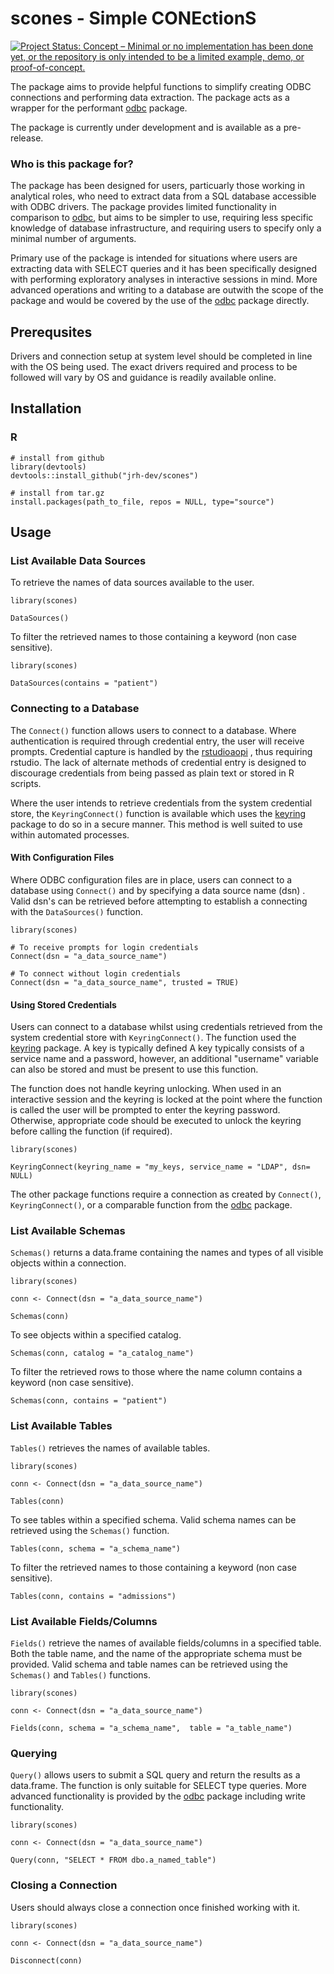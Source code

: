 # scones - Simple CONEctionS
[![Project Status: Concept – Minimal or no implementation has been done yet, or the repository is only intended to be a limited example, demo, or proof-of-concept.](https://www.repostatus.org/badges/latest/concept.svg)](https://www.repostatus.org/#concept)

The package aims to provide helpful functions to simplify creating ODBC connections and performing data extraction. The package acts as a wrapper for the performant [odbc](https://github.com/r-dbi/odbc) package.

The package is currently under development and is available as a pre-release.

### Who is this package for?
The package has been designed for users, particuarly those working in analytical roles, who need to extract data from a SQL database accessible with ODBC drivers. The package provides limited functionality in comparison to [odbc](https://github.com/r-dbi/odbc), but aims to be simpler to use, requiring less specific knowledge of database infrastructure, and requiring users to specify only a minimal number of arguments.

Primary use of the package is intended for situations where users are extracting data with SELECT queries and it has been specifically designed with performing exploratory analyses in interactive sessions in mind. More advanced operations and writing to a database are outwith the scope of the package and would be covered by the use of the [odbc](https://github.com/r-dbi/odbc) package directly.

## Prerequsites
Drivers and connection setup at system level should be completed in line with the OS being used. The exact drivers required and process to be followed will vary by OS and guidance is readily available online.

## Installation
### R
```
# install from github
library(devtools)
devtools::install_github("jrh-dev/scones")

# install from tar.gz
install.packages(path_to_file, repos = NULL, type="source")
```

## Usage
### List Available  Data Sources
To retrieve the names of data sources available to the user.
```
library(scones)

DataSources()
```
To filter the retrieved names to those containing a keyword (non case sensitive). 
```
library(scones)

DataSources(contains = "patient")
```
### Connecting to a Database
The `Connect()` function allows users to connect to a database.  Where authentication is required through credential entry, the user will receive prompts.  Credential capture is handled by the  [rstudioaopi](https://github.com/rstudio/rstudioapi) , thus requiring rstudio. The lack of alternate methods of credential entry is designed to discourage credentials from being passed as plain text or stored in R scripts. 

Where the user intends to retrieve credentials from  the system credential store, the `KeyringConnect()` function is available which uses the [keyring](https://github.com/r-lib/keyring) package to do so in a secure manner. This method is well suited to use within automated processes.

#### With Configuration Files

Where ODBC configuration files are in place, users can connect to a database using `Connect()` and by specifying a  data source name (dsn) .  Valid dsn's can be retrieved before attempting to establish a connecting with the `DataSources()` function.
```
library(scones)

# To receive prompts for login credentials
Connect(dsn = "a_data_source_name")

# To connect without login credentials
Connect(dsn = "a_data_source_name", trusted = TRUE)
```

#### Using Stored Credentials
Users can connect to a database whilst using credentials retrieved from the system credential store with `KeyringConnect()`. The function used the [keyring](https://github.com/r-lib/keyring) package. A key is typically defined A key typically consists of a service name and a password, however, an additional "username" variable can also be stored and must be present to use this function.

The function does not handle keyring unlocking. When used in an interactive session and the keyring is locked at the point where the function is called the user will be prompted to enter the keyring password. Otherwise,  appropriate code should be executed to unlock the keyring before calling the function (if required).
```
library(scones)

KeyringConnect(keyring_name = "my_keys, service_name = "LDAP", dsn= NULL)
```

The other package functions require a connection as created by `Connect()`, `KeyringConnect()`, or a comparable function from the [odbc](https://github.com/r-dbi/odbc)  package.

### List Available Schemas
`Schemas()` returns a data.frame containing the names and types of all visible objects within a connection. 
```
library(scones)

conn <- Connect(dsn = "a_data_source_name")

Schemas(conn)
```
 To see objects within a specified catalog.
```
Schemas(conn, catalog = "a_catalog_name")
```
To filter the retrieved rows to those where the name column contains a keyword (non case sensitive). 
```
Schemas(conn, contains = "patient")
```

### List Available Tables
`Tables()` retrieves the names of available tables.
```
library(scones)

conn <- Connect(dsn = "a_data_source_name")

Tables(conn)
```
 To see tables within a specified schema. Valid schema names can be retrieved using the `Schemas()`  function.
```
Tables(conn, schema = "a_schema_name")
```
To filter the retrieved names to those containing a keyword (non case sensitive). 
```
Tables(conn, contains = "admissions")
```

### List Available Fields/Columns
`Fields()` retrieve the names of available fields/columns in a specified table. Both the table name, and the name of the appropriate schema must be provided. Valid schema and table names can be retrieved using the `Schemas()`  and  `Tables()` functions. 
```
library(scones)

conn <- Connect(dsn = "a_data_source_name")

Fields(conn, schema = "a_schema_name",  table = "a_table_name")
```

### Querying
`Query()` allows users to submit a SQL query and return the results as a data.frame. The function is only suitable for SELECT type queries. More advanced functionality is provided by the [odbc](https://github.com/r-dbi/odbc)  package including write functionality. 
```
library(scones)

conn <- Connect(dsn = "a_data_source_name")

Query(conn, "SELECT * FROM dbo.a_named_table")
```

### Closing a Connection
Users should always close a connection once finished working with it.
```
library(scones)

conn <- Connect(dsn = "a_data_source_name")

Disconnect(conn)
```
